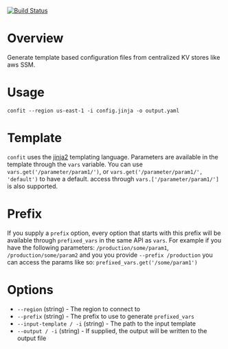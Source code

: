 [![Build Status](https://travis-ci.org/yogevyuval/confit.svg?branch=master)](https://travis-ci.org/yogevyuval/confit)

# Overview
Generate template based configuration files from centralized KV stores like aws SSM.

# Usage
```
confit --region us-east-1 -i config.jinja -o output.yaml
```

# Template
`confit` uses the [jinja2](http://jinja.pocoo.org/docs/2.10/) templating language. Parameters are available in the template through
the `vars` variable. You can use `vars.get('/parameter/param1/')`, or `vars.get('/parameter/param1/', 'default')` to have a default.
access through `vars.['/parameter/param1/']` is also supported. 


# Prefix
If you supply a `prefix` option, every option that starts with this prefix will be available through `prefixed_vars` in the same API as `vars`. For example
if you have the following parameters: `/production/some/param1`, `/production/some/param2` and you you provide `--prefix /production` you can access the params like so:
`prefixed_vars.get('/some/param1')`

# Options
* `--region` (string) - The region to connect to
* `--prefix` (string) - The prefix to use to generate `prefixed_vars`
* `--input-template / -i` (string) - The path to the input template
* `--output / -i` (string) - If supplied, the output will be written to the output file


